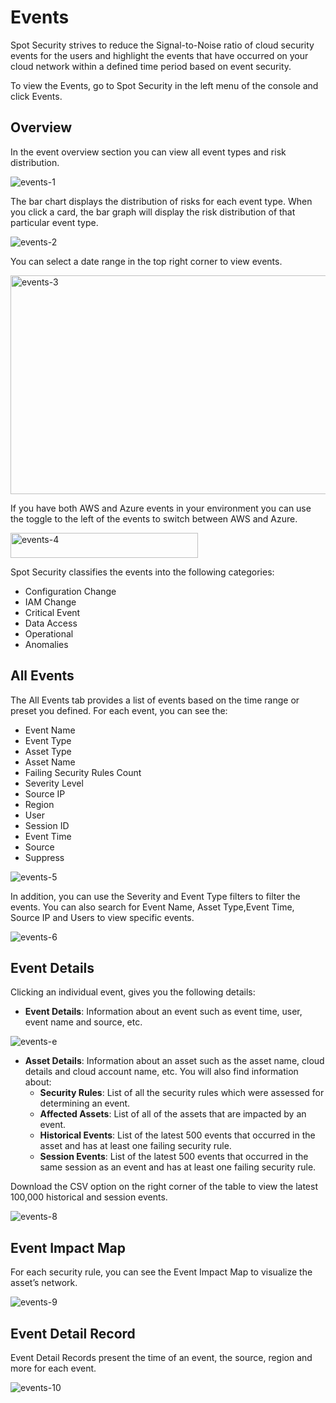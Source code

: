 # Events

Spot Security strives to reduce the Signal-to-Noise ratio of cloud security events for the users and highlight the events that have occurred on your cloud network within a defined time period based on event security.

To view the Events, go to Spot Security in the left menu of the console and click Events.

## Overview

In the event overview section you can view all event types and risk distribution.

![events-1](https://github.com/spotinst/help/assets/106514736/da7c4e4c-41a6-40e9-8f03-06766c6d985b)

The bar chart displays the distribution of risks for each event type. When you click a card, the bar graph will display the risk distribution of that particular event type.

![events-2](https://github.com/spotinst/help/assets/106514736/58bf97c6-aa58-4d1f-953f-8e18037ec518)

You can select a date range in the top right corner to view events.

<img width="550" height="350" alt="events-3" src="https://github.com/spotinst/help/assets/106514736/482c0a21-93d3-41a7-b5ae-0bf7f4eaac56">

If you have both AWS and Azure events in your environment you can use the toggle to the left of the events to switch between AWS and Azure.

<img width="300" height="40" alt="events-4" src="https://github.com/spotinst/help/assets/106514736/24f18ce5-2fa4-43e6-a1f8-c01276c89dd6">

Spot Security classifies the events into the following categories:

- Configuration Change
- IAM Change
- Critical Event
- Data Access
- Operational
- Anomalies

## All Events

The All Events tab provides a list of events based on the time range or preset you defined. For each event, you can see the:

- Event Name
- Event Type
- Asset Type
- Asset Name
- Failing Security Rules Count
- Severity Level
- Source IP
- Region
- User
- Session ID
- Event Time
- Source
- Suppress

![events-5](https://github.com/spotinst/help/assets/106514736/5679b2e3-dc49-4325-b6e0-85f786e16ed6)

In addition, you can use the Severity and Event Type filters to filter the events. You can also search for Event Name, Asset Type,Event Time, Source IP and Users to view specific events.

![events-6](https://github.com/spotinst/help/assets/106514736/6f345926-5e07-4ffe-90e8-fb13bcf61a5e)

## Event Details

Clicking an individual event, gives you the following details:

- **Event Details**: Information about an event such as event time, user, event name and source, etc.

![events-e](https://github.com/spotinst/help/assets/106514736/b9ad17d0-c23f-421b-9790-cbc7ee2d4fe6)

- **Asset Details**: Information about an asset such as the asset name, cloud details and cloud account name, etc. You will also find information about:
  - **Security Rules**: List of all the security rules which were assessed for determining an event.
  - **Affected Assets**: List of all of the assets that are impacted by an event.
  - **Historical Events**: List of the latest 500 events that occurred in the asset and has at least one failing security rule.
  - **Session Events**: List of the latest 500 events that occurred in the same session as an event and has at least one failing security rule.

Download the CSV option on the right corner of the table to view the latest 100,000 historical and session events.

![events-8](https://github.com/spotinst/help/assets/106514736/338d56b6-56f0-44e6-953a-d8495549c7cf)

## Event Impact Map

For each security rule, you can see the Event Impact Map to visualize the asset’s network.

![events-9](https://github.com/spotinst/help/assets/106514736/5f9ea3bb-0def-4490-9c64-2b5831db12f0)

## Event Detail Record

Event Detail Records present the time of an event, the source, region and more for each event.

![events-10](https://github.com/spotinst/help/assets/106514736/85e5db8b-47a1-4464-8e52-b11218be0781)
